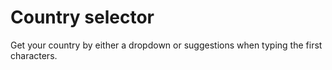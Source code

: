 # Country selector
Get your country by either a dropdown or suggestions when typing the first characters.
